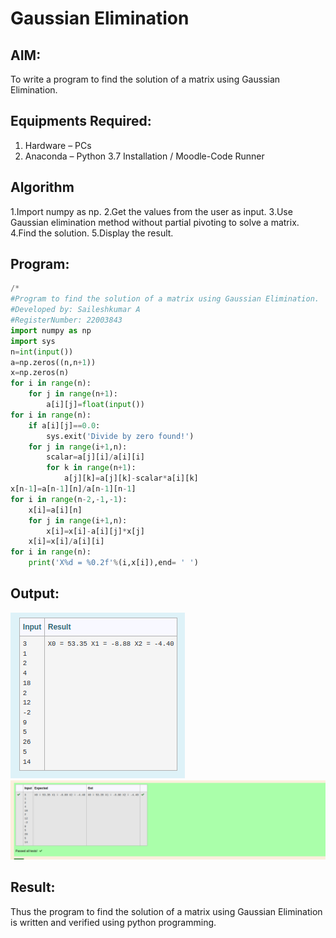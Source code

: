 # Gaussian Elimination

## AIM:
To write a program to find the solution of a matrix using Gaussian Elimination.

## Equipments Required:
1. Hardware – PCs
2. Anaconda – Python 3.7 Installation / Moodle-Code Runner

## Algorithm
1.Import numpy as np.
2.Get the values from the user as input.
3.Use Gaussian elimination method without partial pivoting to solve a matrix.
4.Find the solution.
5.Display the result.

## Program:
```python
/*
#Program to find the solution of a matrix using Gaussian Elimination.
#Developed by: Saileshkumar A
#RegisterNumber: 22003843
import numpy as np
import sys
n=int(input())
a=np.zeros((n,n+1))
x=np.zeros(n)
for i in range(n):
    for j in range(n+1):
        a[i][j]=float(input())
for i in range(n):
    if a[i][j]==0.0:
        sys.exit('Divide by zero found!')
    for j in range(i+1,n):
        scalar=a[j][i]/a[i][i]
        for k in range(n+1):
            a[j][k]=a[j][k]-scalar*a[i][k]
x[n-1]=a[n-1][n]/a[n-1][n-1]
for i in range(n-2,-1,-1):
    x[i]=a[i][n]
    for j in range(i+1,n):
        x[i]=x[i]-a[i][j]*x[j]
    x[i]=x[i]/a[i][i]
for i in range(n):
    print('X%d = %0.2f'%(i,x[i]),end= ' ')


```

## Output:
![gaussian elimination](g2.png)
![output](g1.png)


## Result:
Thus the program to find the solution of a matrix using Gaussian Elimination is written and verified using python programming.

